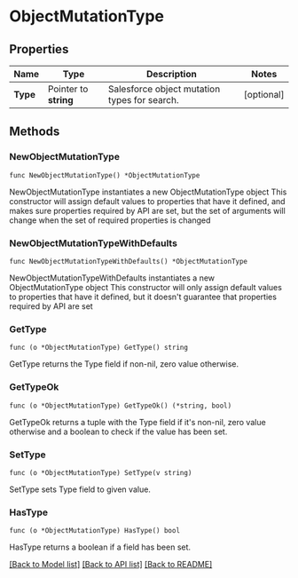 # ObjectMutationType

## Properties

Name | Type | Description | Notes
------------ | ------------- | ------------- | -------------
**Type** | Pointer to **string** | Salesforce object mutation types for search. | [optional] 

## Methods

### NewObjectMutationType

`func NewObjectMutationType() *ObjectMutationType`

NewObjectMutationType instantiates a new ObjectMutationType object
This constructor will assign default values to properties that have it defined,
and makes sure properties required by API are set, but the set of arguments
will change when the set of required properties is changed

### NewObjectMutationTypeWithDefaults

`func NewObjectMutationTypeWithDefaults() *ObjectMutationType`

NewObjectMutationTypeWithDefaults instantiates a new ObjectMutationType object
This constructor will only assign default values to properties that have it defined,
but it doesn't guarantee that properties required by API are set

### GetType

`func (o *ObjectMutationType) GetType() string`

GetType returns the Type field if non-nil, zero value otherwise.

### GetTypeOk

`func (o *ObjectMutationType) GetTypeOk() (*string, bool)`

GetTypeOk returns a tuple with the Type field if it's non-nil, zero value otherwise
and a boolean to check if the value has been set.

### SetType

`func (o *ObjectMutationType) SetType(v string)`

SetType sets Type field to given value.

### HasType

`func (o *ObjectMutationType) HasType() bool`

HasType returns a boolean if a field has been set.


[[Back to Model list]](../README.md#documentation-for-models) [[Back to API list]](../README.md#documentation-for-api-endpoints) [[Back to README]](../README.md)


